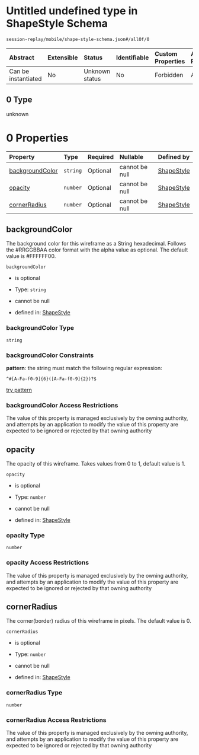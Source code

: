 # Untitled undefined type in ShapeStyle Schema

```txt
session-replay/mobile/shape-style-schema.json#/allOf/0
```



| Abstract            | Extensible | Status         | Identifiable | Custom Properties | Additional Properties | Access Restrictions | Defined In                                                                                               |
| :------------------ | :--------- | :------------- | :----------- | :---------------- | :-------------------- | :------------------ | :------------------------------------------------------------------------------------------------------- |
| Can be instantiated | No         | Unknown status | No           | Forbidden         | Allowed               | none                | [shape-style-schema.json\*](../out/session-replay/mobile/shape-style-schema.json "open original schema") |

## 0 Type

unknown

# 0 Properties

| Property                            | Type     | Required | Nullable       | Defined by                                                                                                                                                 |
| :---------------------------------- | :------- | :------- | :------------- | :--------------------------------------------------------------------------------------------------------------------------------------------------------- |
| [backgroundColor](#backgroundcolor) | `string` | Optional | cannot be null | [ShapeStyle](shape-style-schema-allof-0-properties-backgroundcolor.md "session-replay/mobile/shape-style-schema.json#/allOf/0/properties/backgroundColor") |
| [opacity](#opacity)                 | `number` | Optional | cannot be null | [ShapeStyle](shape-style-schema-allof-0-properties-opacity.md "session-replay/mobile/shape-style-schema.json#/allOf/0/properties/opacity")                 |
| [cornerRadius](#cornerradius)       | `number` | Optional | cannot be null | [ShapeStyle](shape-style-schema-allof-0-properties-cornerradius.md "session-replay/mobile/shape-style-schema.json#/allOf/0/properties/cornerRadius")       |

## backgroundColor

The background color for this wireframe as a String hexadecimal. Follows the #RRGGBBAA color format with the alpha value as optional. The default value is #FFFFFF00.

`backgroundColor`

* is optional

* Type: `string`

* cannot be null

* defined in: [ShapeStyle](shape-style-schema-allof-0-properties-backgroundcolor.md "session-replay/mobile/shape-style-schema.json#/allOf/0/properties/backgroundColor")

### backgroundColor Type

`string`

### backgroundColor Constraints

**pattern**: the string must match the following regular expression:&#x20;

```regexp
^#[A-Fa-f0-9]{6}([A-Fa-f0-9]{2})?$
```

[try pattern](https://regexr.com/?expression=%5E%23%5BA-Fa-f0-9%5D%7B6%7D\(%5BA-Fa-f0-9%5D%7B2%7D\)%3F%24 "try regular expression with regexr.com")

### backgroundColor Access Restrictions

The value of this property is managed exclusively by the owning authority, and attempts by an application to modify the value of this property are expected to be ignored or rejected by that owning authority

## opacity

The opacity of this wireframe. Takes values from 0 to 1, default value is 1.

`opacity`

* is optional

* Type: `number`

* cannot be null

* defined in: [ShapeStyle](shape-style-schema-allof-0-properties-opacity.md "session-replay/mobile/shape-style-schema.json#/allOf/0/properties/opacity")

### opacity Type

`number`

### opacity Access Restrictions

The value of this property is managed exclusively by the owning authority, and attempts by an application to modify the value of this property are expected to be ignored or rejected by that owning authority

## cornerRadius

The corner(border) radius of this wireframe in pixels. The default value is 0.

`cornerRadius`

* is optional

* Type: `number`

* cannot be null

* defined in: [ShapeStyle](shape-style-schema-allof-0-properties-cornerradius.md "session-replay/mobile/shape-style-schema.json#/allOf/0/properties/cornerRadius")

### cornerRadius Type

`number`

### cornerRadius Access Restrictions

The value of this property is managed exclusively by the owning authority, and attempts by an application to modify the value of this property are expected to be ignored or rejected by that owning authority
